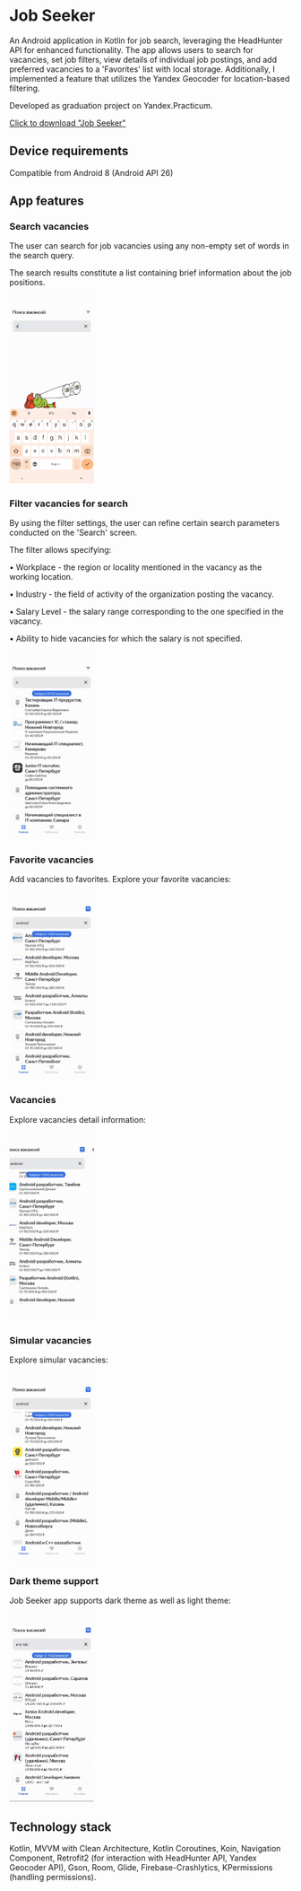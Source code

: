 # Job Seeker
An Android application in Kotlin for job search, leveraging the HeadHunter API for enhanced functionality. The app allows users to search for vacancies, set job filters, view details of individual job postings, and add preferred vacancies to a 'Favorites' list with local storage. Additionally, I implemented a feature that utilizes the Yandex Geocoder for location-based filtering.

Developed as graduation project on Yandex.Practicum.

[Click to download "Job Seeker"](https://github.com/JudjinGM/JobSeeker/releases/download/beta_v1.0/JobSeeker.apk)

## Device requirements
Compatible from Android 8 (Android API 26)

## App features

### Search vacancies
The user can search for job vacancies using any non-empty set of words in the search query. 

The search results constitute a list containing brief information about the job positions.  

<img src="https://github.com/JudjinGM/JobSeeker/blob/dev/info/search_screen.gif" width=30% height=30%>

### Filter vacancies for search
By using the filter settings, the user can refine certain search parameters conducted on the 'Search' screen. 

The filter allows specifying:

• Workplace - the region or locality mentioned in the vacancy as the working location.

• Industry - the field of activity of the organization posting the vacancy.

• Salary Level - the salary range corresponding to the one specified in the vacancy.

• Ability to hide vacancies for which the salary is not specified.


<img src="https://github.com/JudjinGM/JobSeeker/blob/dev/info/filter_screen.gif" width=30% height=30%>

### Favorite vacancies
Add vacancies to favorites. Explore your favorite vacancies:

<img src="https://github.com/JudjinGM/JobSeeker/blob/dev/info/favorites_screen.gif" width=30% height=30%>

### Vacancies
Explore vacancies detail information:

<img src="https://github.com/JudjinGM/JobSeeker/blob/dev/info/vacancy_screen.gif" width=30% height=30%>

### Simular vacancies
Explore simular vacancies:

<img src="https://github.com/JudjinGM/JobSeeker/blob/dev/info/simular_vacancies.gif" width=30% height=30%>

### Dark theme support

Job Seeker app supports dark theme as well as light theme:

<img src="https://github.com/JudjinGM/JobSeeker/blob/dev/info/dark_theme.gif" width=30% height=30%>

## Technology stack
Kotlin, MVVM with Clean Architecture, Kotlin Coroutines, Koin, Navigation Component, Retrofit2 (for interaction with HeadHunter API, Yandex Geocoder API), Gson, Room, Glide, Firebase-Crashlytics, KPermissions (handling permissions).
